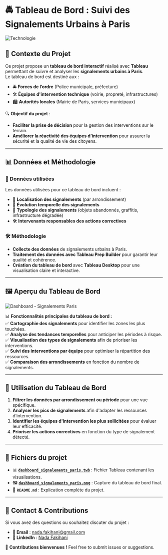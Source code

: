 # 🚔 Tableau de Bord : Suivi des Signalements Urbains à Paris

![Technologie](https://img.shields.io/badge/Tech-Tableau-blue)

## 📌 Contexte du Projet
Ce projet propose un **tableau de bord interactif** réalisé avec **Tableau** permettant de suivre et analyser les **signalements urbains à Paris**.  
Le tableau de bord est destiné aux :  
- 🚔 **Forces de l’ordre** (Police municipale, préfecture)  
- 🛠 **Équipes d'intervention technique** (voirie, propreté, infrastructures)  
- 🏙️ **Autorités locales** (Mairie de Paris, services municipaux)  

🔍 **Objectif du projet** :  
- **Faciliter la prise de décision** pour la gestion des interventions sur le terrain.  
- **Améliorer la réactivité des équipes d’intervention** pour assurer la sécurité et la qualité de vie des citoyens.  

---

## 📊 **Données et Méthodologie**
### **📁 Données utilisées**
Les données utilisées pour ce tableau de bord incluent :  
- 📍 **Localisation des signalements** (par arrondissement)  
- 📅 **Évolution temporelle des signalements**  
- 🚦 **Typologie des signalements** (objets abandonnés, graffitis, infrastructure dégradée)  
- 🛠 **Intervenants responsables des actions correctives**  

### **🛠 Méthodologie**
- **Collecte des données** de signalements urbains à Paris.  
- **Traitement des données avec Tableau Prep Builder** pour garantir leur qualité et cohérence.  
- **Création du tableau de bord** avec **Tableau Desktop** pour une visualisation claire et interactive.  

---

## 🖼️ **Aperçu du Tableau de Bord**
![Dashboard - Signalements Paris](dashboard_signalements_paris.png)

📊 **Fonctionnalités principales du tableau de bord :**  
✅ **Cartographie des signalements** pour identifier les zones les plus touchées.  
✅ **Analyse des tendances temporelles** pour anticiper les périodes à risque.  
✅ **Visualisation des types de signalements** afin de prioriser les interventions.  
✅ **Suivi des interventions par équipe** pour optimiser la répartition des ressources.  
✅ **Comparaison des arrondissements** en fonction du nombre de signalements.  

---

## 🚀 **Utilisation du Tableau de Bord**
1. **Filtrer les données par arrondissement ou période** pour une vue spécifique.  
2. **Analyser les pics de signalements** afin d'adapter les ressources d’intervention.  
3. **Identifier les équipes d'intervention les plus sollicitées** pour évaluer leur efficacité.  
4. **Prioriser les actions correctives** en fonction du type de signalement détecté.  

---

## 📂 **Fichiers du projet**
- 📊 **[`dashboard_signalements_paris.twb`](dashboard_signalements_paris.twb)** : Fichier Tableau contenant les visualisations.
- 🖼️ **[`dashboard_signalements_paris.png`](dashboard_signalements_paris.png)** : Capture du tableau de bord final.
- 📝 **`README.md`** : Explication complète du projet.

---

## 📧 **Contact & Contributions**
Si vous avez des questions ou souhaitez discuter du projet :
- **📩 Email** : nada.fakihani@gmail.com
- **🔗 LinkedIn** : [Nada Fakihani](https://www.linkedin.com/in/nadafakihani/)

📌 **Contributions bienvenues !** Feel free to submit issues or suggestions.
